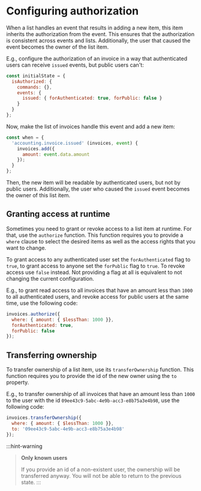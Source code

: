 # Configuring authorization

When a list handles an event that results in adding a new item, this item inherits the authorization from the event. This ensures that the authorization is consistent across events and lists. Additionally, the user that caused the event becomes the owner of the list item.

E.g., configure the authorization of an invoice in a way that authenticated users can receive `issued` events, but public users can't:

```javascript
const initialState = {
  isAuthorized: {
    commands: {},
    events: {
      issued: { forAuthenticated: true, forPublic: false }
    }
  }
};
```

Now, make the list of invoices handle this event and add a new item:

```javascript
const when = {
  'accounting.invoice.issued' (invoices, event) {
    invoices.add({
      amount: event.data.amount
    });
  }
};
```

Then, the new item will be readable by authenticated users, but not by public users. Additionally, the user who caused the `issued` event becomes the owner of this list item.

## Granting access at runtime

Sometimes you need to grant or revoke access to a list item at runtime. For that, use the `authorize` function. This function requires you to provide a `where` clause to select the desired items as well as the access rights that you want to change.

To grant access to any authenticated user set the `forAuthenticated` flag to `true`, to grant access to anyone set the `forPublic` flag to `true`. To revoke access use `false` instead. Not providing a flag at all is equivalent to not changing the current configuration.

E.g., to grant read access to all invoices that have an amount less than `1000` to all authenticated users, and revoke access for public users at the same time, use the following code:

```javascript
invoices.authorize({
  where: { amount: { $lessThan: 1000 }},
  forAuthenticated: true,
  forPublic: false
});
```

## Transferring ownership

To transfer ownership of a list item, use its `transferOwnership` function. This function requires you to provide the id of the new owner using the `to` property.

E.g., to transfer ownership of all invoices that have an amount less than `1000` to the user with the id `09ee43c9-5abc-4e9b-acc3-e8b75a3e4b98`, use the following code:

```javascript
invoices.transferOwnership({
  where: { amount: { $lessThan: 1000 }},
  to: '09ee43c9-5abc-4e9b-acc3-e8b75a3e4b98'
});
```

:::hint-warning
> **Only known users**
>
> If you provide an id of a non-existent user, the ownership will be transferred anyway. You will not be able to return to the previous state.
:::
